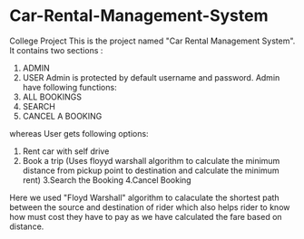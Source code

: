 # Car-Rental-Management-System
College Project
This is the project named "Car Rental Management System".
It contains two sections :
1. ADMIN
2. USER
Admin is protected by default username and password. Admin have following functions:
1. ALL BOOKINGS
2. SEARCH
3. CANCEL A BOOKING

whereas User gets following options:
1. Rent car with self drive 
2. Book a trip (Uses floyyd warshall algorithm to calculate the minimum distance from pickup point to destination and calculate the minimum rent)
3.Search the Booking
4.Cancel Booking


Here we used "Floyd Warshall" algorithm to calaculate the shortest path between the source and destination of rider which also helps rider to know how must cost they have to pay as we have calculated the fare based on distance.
